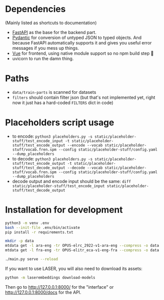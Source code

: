 # Dependencies
(Mainly listed as shortcuts to documentation)

- [FastAPI](https://fastapi.tiangolo.com) as the base for the backend part.
- [Pydantic](https://pydantic-docs.helpmanual.io/) for conversion of untyped JSON to typed objects. And because FastAPI automatically supports it and gives you useful error messages if you mess up things.
- [Vue](https://vuejs.org/guide/introduction.html) for frontend, using native module support so no npm build step 🎉
- uvicorn to run the damn thing.

# Paths
- `data/train-parts` is scanned for datasets
- `filters` should contain filter json (but that's not implemented yet, right now it just has a hard-coded `FILTERS` dict in code)

# Placeholders script usage
- to encode:
`python3 placeholders.py -s static/placeholder-stuff/test_encode_input -t static/placeholder-stuff/test_encode_output --encode --vocab static/placeholder-stuff/vocab.fren.spm --config static/placeholder-stuff/config.yaml --dump_placeholders`
- to decode:
`python3 placeholders.py -s static/placeholder-stuff/test_encode_output -t static/placeholder-stuff/test_decode_output --decode --vocab static/placeholder-stuff/vocab.fren.spm --config static/placeholder-stuff/config.yaml --dump_placeholders`
- decode output and encode input should be the same:
`diff static/placeholder-stuff/test_encode_input static/placeholder-stuff/test_decode_output`


# Installation for development
```sh
python3 -m venv .env
bash --init-file .env/bin/activate
pip install -r requirements.txt

mkdir -p data
mtdata get -l ara-eng -tr OPUS-elrc_2922-v1-ara-eng --compress -o data
mtdata get -l fra-eng -tr OPUS-elitr_eca-v1-eng-fra --compress -o data

./main.py serve --reload
```

If you want to use LASER, you will also need to download its assets:

```sh
python -m laserembeddings download-models
```

Then go to http://127.0.0.1:8000/ for the "interface" or http://127.0.0.1:8000/docs for the API.
